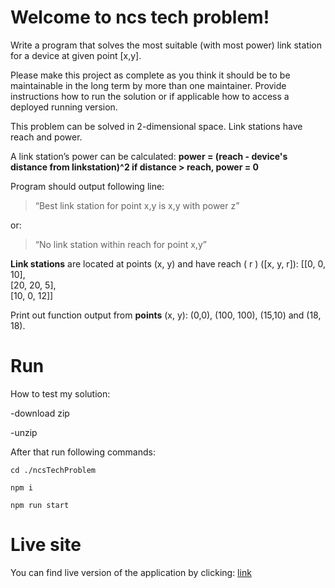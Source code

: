 # Welcome to ncs tech problem!

Write a program that solves the most suitable (with most power) link station for a device at given point [x,y].

Please make this project as complete as you think it should be to be maintainable in the long term by more than one maintainer. ​Provide instructions how to run the solution or if applicable how to access a deployed running version.

This problem can be solved in 2-dimensional space. Link stations have reach and power.

A link station’s power can be calculated:
 **power = (reach - device's distance from linkstation)^2
if distance > reach, power = 0**

Program should output following line:

>“Best link station for point x,y is x,y with power z”

or:

>“No link station within reach for point x,y”


**Link stations**​ are located at points ​(x, y)​ and have reach ​( r ) ([x, y, r])​: [[0, 0, 10],  
[20, 20, 5],  
[10, 0, 12]]

Print out function output from ​**points**​ ​(x, y): (0,0), (100, 100), (15,10)​ and ​(18, 18)​.

# Run
How to test my solution:

-download zip

-unzip


After that run following commands:

`cd ./ncsTechProblem`

`npm i`

`npm run start`


# Live site

You can find live version of the application by clicking: [link](https://daraoas6mlbbi.cloudfront.net/)
